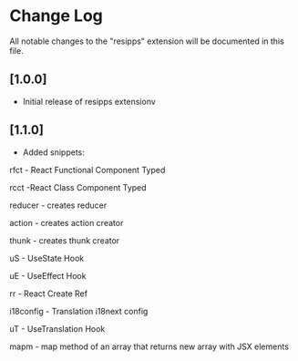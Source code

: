 # Change Log

All notable changes to the "resipps" extension will be documented in this file.

## [1.0.0]

- Initial release of resipps extensionv

## [1.1.0]

- Added snippets:

rfct - React Functional Component Typed

rcct -React Class Component Typed

reducer - creates reducer

action - creates action creator

thunk - creates thunk creator

uS - UseState Hook

uE - UseEffect Hook

rr - React Create Ref

i18config - Translation i18next config

uT - UseTranslation Hook

mapm - map method of an array that returns new array with JSX elements